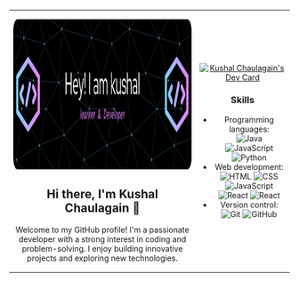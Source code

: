 <div align="center">
  <table>
    <tr>
      <td>
        <p align="center">
          <img src="github-header-image.png" alt="Header Image" width="900" height="270">
        </p>
        <h2 align="center">Hi there, I'm Kushal Chaulagain 👋</h2>
        <p align="center">Welcome to my GitHub profile! I'm a passionate developer with a strong interest in coding and problem-solving. I enjoy building innovative projects and exploring new technologies.</p>
      </td>
      <td>
        <p align="center">
          <a href="https://app.daily.dev/KushalChaulagain">
            <img src="https://api.daily.dev/devcards/c443f575df3947b089feff152f7f920b.png?r=2v2" width="400" alt="Kushal Chaulagain's Dev Card">
          </a>
        </p>
        <h3 align="center">Skills</h3>
        <ul align="center">
          <li>Programming languages: 
            <br>
            <img src="https://img.icons8.com/color/24/000000/java-coffee-cup-logo--v1.png" alt="Java"> 
            <img src="https://img.icons8.com/color/24/000000/javascript--v1.png" alt="JavaScript"> 
            <img src="https://img.icons8.com/color/24/000000/python--v1.png" alt="Python"> 
          <li>Web development: 
            <br>
            <img src="https://img.icons8.com/color/24/000000/html-5--v1.png" alt="HTML"> 
            <img src="https://img.icons8.com/color/24/000000/css3.png" alt="CSS"> 
            <img src="https://img.icons8.com/color/24/000000/javascript--v1.png" alt="JavaScript"> 
            <img src="https://img.icons8.com/color/24/000000/react-native--v1.png" alt="React">
            <img src="https://img.icons8.com/color/24/000000/tailwindcss--v1.png" alt="React">
          <li>Version control: 
            <br>
            <img src="https://img.icons8.com/color/24/000000/git.png" alt="Git"> 
            <img src="https://img.icons8.com/fluent/24/000000/github.png" alt="GitHub"> 
        </ul>
      </td>
    </tr>
  </table>
</div>
